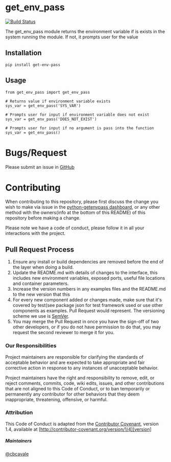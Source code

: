 # get_env_pass

[![Build Status](https://travis.ibm.com/cbcavale/python-getenvpass.svg?token=mGx5k7KN97xvSwTeB9Ut&branch=master)](https://travis.ibm.com/cbcavale/python-getenvpass)

The get_env_pass module returns the environment variable if is exists in the system running the module. If not, it prompts user for the value

## Installation

`pip install get-env-pass`

## Usage

```
from get_env_pass import get_env_pass

# Returns value if environment variable exists
sys_var = get_env_pass('SYS_VAR')

# Prompts user for input if environment variable does not exist
sys_var = get_env_pass('DOES_NOT_EXIST')

# Prompts user for input if no argument is pass into the function
sys_var = get_env_pass()
```

# Bugs/Request

Please submit an issue in [GitHub](https://github.ibm.com/cbcavale/python-getenvpass/issues/new)

# Contributing

When contributing to this repository, please first discuss the change you wish to make via issue in the [python-getenvpass dashboard](https://github.ibm.com/cbcavale/python-getenvpass/issues), or any other method with the owners(info at the bottom of this README) of this repository before making a change. 

Please note we have a code of conduct, please follow it in all your interactions with the project.

## Pull Request Process

1. Ensure any install or build dependencies are removed before the end of the layer when doing a 
   build.
2. Update the README.md with details of changes to the interface, this includes new environment 
   variables, exposed ports, useful file locations and container parameters.
3. Increase the version numbers in any examples files and the README.md to the new version that this
4. For every new component added or changes made, make sure that it's covered by test(see package json for test framework used or use other components as examples.
   Pull Request would represent. The versioning scheme we use is [SemVer](http://semver.org/).
5. You may merge the Pull Request in once you have the sign-off of two other developers, or if you 
   do not have permission to do that, you may request the second reviewer to merge it for you.

### Our Responsibilities

Project maintainers are responsible for clarifying the standards of acceptable
behavior and are expected to take appropriate and fair corrective action in
response to any instances of unacceptable behavior.

Project maintainers have the right and responsibility to remove, edit, or
reject comments, commits, code, wiki edits, issues, and other contributions
that are not aligned to this Code of Conduct, or to ban temporarily or
permanently any contributor for other behaviors that they deem inappropriate,
threatening, offensive, or harmful.

### Attribution

This Code of Conduct is adapted from the [Contributor Covenant][homepage], version 1.4,
available at [http://contributor-covenant.org/version/1/4][version]

[homepage]: http://contributor-covenant.org
[version]: http://contributor-covenant.org/version/1/4/

##### Maintainers
[@cbcavale](https://github.ibm.com/cbcavale)


